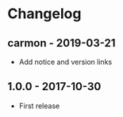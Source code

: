 # Changelog

## carmon - 2019-03-21

* Add notice and version links

## 1.0.0 - 2017-10-30

* First release

